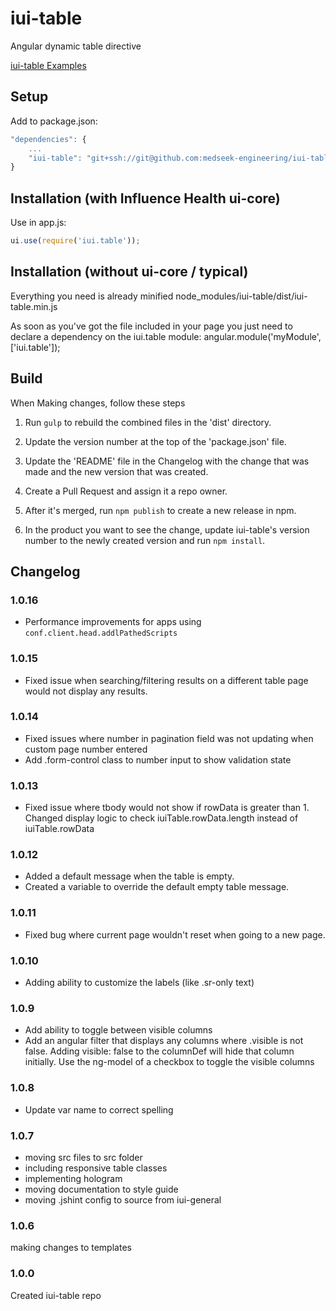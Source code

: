 # iui-table
Angular dynamic table directive

[iui-table Examples](http://medseek-engineering.github.io/iui-table/style-guide/ "iui-table Examples")


## Setup

Add to package.json:
```javascript
"dependencies": {
    ...
    "iui-table": "git+ssh://git@github.com:medseek-engineering/iui-table.git"
}
```


## Installation (with Influence Health ui-core)

Use in app.js:
```javascript
ui.use(require('iui.table'));
```


## Installation (without ui-core / typical)

Everything you need is already minified
node_modules/iui-table/dist/iui-table.min.js

As soon as you've got the file included in your page you just need to declare a dependency on the iui.table module:
angular.module('myModule', ['iui.table']);

## Build
When Making changes, follow these steps

1. Run `gulp` to rebuild the combined files in the 'dist' directory. 

2. Update the version number at the top of the 'package.json' file.

3. Update the 'README' file in the Changelog with the change that was made and the new version that was created.

4. Create a Pull Request and assign it a repo owner.

5. After it's merged, run `npm publish` to create a new release in npm.

6. In the product you want to see the change, update iui-table's version number to the newly created version and run `npm install`.

## Changelog

### 1.0.16
- Performance improvements for apps using `conf.client.head.addlPathedScripts`

### 1.0.15
- Fixed issue when searching/filtering results on a different table page would not display any results.

### 1.0.14
- Fixed issues where number in pagination field was not updating when custom page number entered
- Add .form-control class to number input to show validation state

### 1.0.13

- Fixed issue where tbody would not show if rowData is greater than 1. Changed display logic to check iuiTable.rowData.length instead of iuiTable.rowData

### 1.0.12
- Added a default message when the table is empty.
- Created a variable to override the default empty table message.

### 1.0.11
- Fixed bug where current page wouldn't reset when going to a new page.

### 1.0.10
- Adding ability to customize the labels (like .sr-only text)

### 1.0.9

-  Add ability to toggle between visible columns
- Add an angular filter that displays any columns where .visible is not
false. Adding visible: false to the columnDef will hide that column
initially. Use the ng-model of a checkbox to toggle the visible columns

### 1.0.8

-  Update var name to correct spelling

### 1.0.7

- moving src files to src folder
- including responsive table classes
- implementing hologram
- moving documentation to style guide
- moving .jshint config to source from iui-general

### 1.0.6

making changes to templates

### 1.0.0

Created iui-table repo
